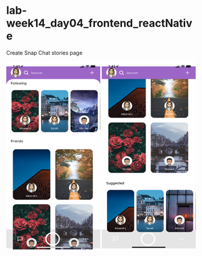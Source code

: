 # lab-week14_day04_frontend_reactNative


Create Snap Chat stories page

<img src="https://github.com/AlbandryAlQaseemi/lab-week14_day04_frontend_reactNative/blob/main/image0.png" height=500 width= 250/>               <img src="https://github.com/AlbandryAlQaseemi/lab-week14_day04_frontend_reactNative/blob/main/image1.png" height=500 width= 250/>





